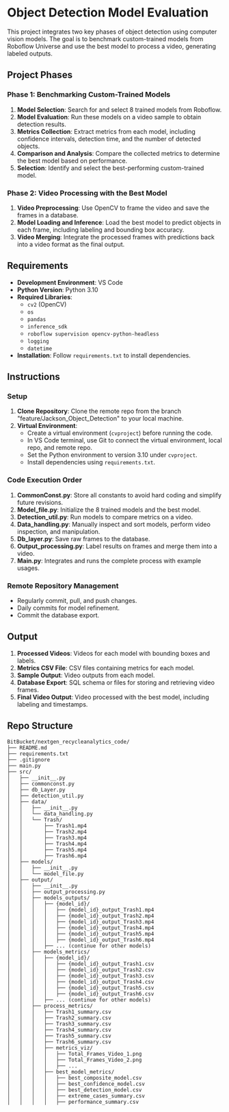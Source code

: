 # Object Detection Model Evaluation

This project integrates two key phases of object detection using computer vision models. The goal is to benchmark custom-trained models from Roboflow Universe and use the best model to process a video, generating labeled outputs.

## Project Phases

### Phase 1: Benchmarking Custom-Trained Models
1. **Model Selection**: Search for and select 8 trained models from Roboflow.
2. **Model Evaluation**: Run these models on a video sample to obtain detection results.
3. **Metrics Collection**: Extract metrics from each model, including confidence intervals, detection time, and the number of detected objects.
4. **Comparison and Analysis**: Compare the collected metrics to determine the best model based on performance.
5. **Selection**: Identify and select the best-performing custom-trained model.

### Phase 2: Video Processing with the Best Model
1. **Video Preprocessing**: Use OpenCV to frame the video and save the frames in a database.
2. **Model Loading and Inference**: Load the best model to predict objects in each frame, including labeling and bounding box accuracy.
3. **Video Merging**: Integrate the processed frames with predictions back into a video format as the final output.

## Requirements

- **Development Environment**: VS Code
- **Python Version**: Python 3.10
- **Required Libraries**:
  - `cv2` (OpenCV)
  - `os`
  - `pandas`
  - `inference_sdk`
  - `roboflow supervision opencv-python-headless`
  - `logging`
  - `datetime`
- **Installation**: Follow `requirements.txt` to install dependencies.

## Instructions

### Setup
1. **Clone Repository**: Clone the remote repo from the branch "feature/Jackson_Object_Detection" to your local machine.
2. **Virtual Environment**:
   - Create a virtual environment (`cvproject`) before running the code.
   - In VS Code terminal, use Git to connect the virtual environment, local repo, and remote repo.
   - Set the Python environment to version 3.10 under `cvproject`.
   - Install dependencies using `requirements.txt`.

### Code Execution Order
1. **CommonConst.py**: Store all constants to avoid hard coding and simplify future revisions.
2. **Model_file.py**: Initialize the 8 trained models and the best model.
3. **Detection_util.py**: Run models to compare metrics on a video.
4. **Data_handling.py**: Manually inspect and sort models, perform video inspection, and manipulation.
5. **Db_layer.py**: Save raw frames to the database.
6. **Output_processing.py**: Label results on frames and merge them into a video.
7. **Main.py**: Integrates and runs the complete process with example usages.

### Remote Repository Management
- Regularly commit, pull, and push changes.
- Daily commits for model refinement.
- Commit the database export.

## Output
1. **Processed Videos**: Videos for each model with bounding boxes and labels.
2. **Metrics CSV File**: CSV files containing metrics for each model.
3. **Sample Output**: Video outputs from each model.
4. **Database Export**: SQL schema or files for storing and retrieving video frames.
5. **Final Video Output**: Video processed with the best model, including labeling and timestamps.

## Repo Structure
```
BitBucket/nextgen_recycleanalytics_code/
├── README.md
├── requirements.txt
├── .gitignore
├── main.py
├── src/
│   ├── __init__.py
│   ├── commonconst.py
│   ├── db_Layer.py
│   ├── detection_util.py
│   ├── data/
│   │   ├── __init__.py
│   │   └── data_handling.py
│   │   └── Trash/
│   │       ├── Trash1.mp4
│   │       ├── Trash2.mp4
│   │       ├── Trash3.mp4
│   │       ├── Trash4.mp4
│   │       ├── Trash5.mp4
│   │       ├── Trash6.mp4
│   ├── models/
│   │   ├── __init__.py
│   │   └── model_file.py
│   ├── output/
│   │   ├── __init__.py
│   │   ├── output_processing.py
│   │   ├── models_outputs/
│   │   │   ├── {model_id}/
│   │   │   │   ├── {model_id}_output_Trash1.mp4
│   │   │   │   ├── {model_id}_output_Trash2.mp4
│   │   │   │   ├── {model_id}_output_Trash3.mp4
│   │   │   │   ├── {model_id}_output_Trash4.mp4
│   │   │   │   ├── {model_id}_output_Trash5.mp4
│   │   │   │   ├── {model_id}_output_Trash6.mp4
│   │   │   ├── ... (continue for other models)
│   │   ├── models_metrics/
│   │   │   ├── {model_id}/
│   │   │   │   ├── {model_id}_output_Trash1.csv
│   │   │   │   ├── {model_id}_output_Trash2.csv
│   │   │   │   ├── {model_id}_output_Trash3.csv
│   │   │   │   ├── {model_id}_output_Trash4.csv
│   │   │   │   ├── {model_id}_output_Trash5.csv
│   │   │   │   ├── {model_id}_output_Trash6.csv
│   │   │   ├── ... (continue for other models)
│   │   ├── process_metrics/
│   │   │   ├── Trash1_summary.csv
│   │   │   ├── Trash2_summary.csv
│   │   │   ├── Trash3_summary.csv
│   │   │   ├── Trash4_summary.csv
│   │   │   ├── Trash5_summary.csv
│   │   │   ├── Trash6_summary.csv
│   │   │   ├── metrics_viz/
│   │   │   │   ├── Total_Frames_Video_1.png
│   │   │   │   ├── Total_Frames_Video_2.png
│   │   │   │   ├── ...
│   │   │   ├── best_model_metrics/
│   │   │   │   ├── best_composite_model.csv
│   │   │   │   ├── best_confidence_model.csv
│   │   │   │   ├── best_detection_model.csv
│   │   │   │   ├── extreme_cases_summary.csv
│   │   │   │   ├── performance_summary.csv
```